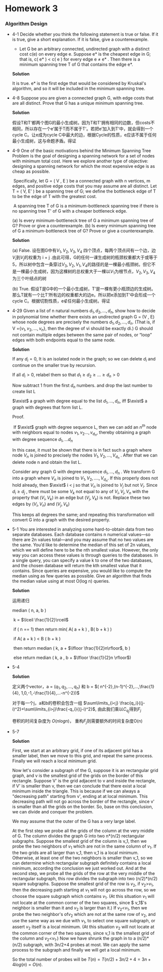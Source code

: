 # Homework 3

### Algorithm Design

* 4-1 Decide whether you think the following statement is true or false. If it is true, give a short explanation. If it is false, give a counterexample.

  * Let G be an arbitrary connected, undirected graph with a distinct cost c(e) on every edge e. Suppose e* is the cheapest edge in G; that is, c( e* ) <  c( e ) for every edge e $\neq$ e* . Then there is a minimum spanning tree T of G that contains the edge e*.

  

  **Solution**

  It is true. e* is the first edge that would be considered by Kruskal's algorithm,  and so it will be included in the minimum spanning tree.



* 4-8 Suppose you are given a connected graph G, with edge costs that are all distinct. Prove that G has a unique minimum spanning tree.

  **Solution**

  假设T和T‘都两个图G的最小生成树。因为T和T'拥有相同的边数，但costs不相同，所以存在一个e’属于T而不属于T‘。若把e’加入到T‘中，就会得到一个cycle C。让e成为cycle C中最大的边，根据Cycle的性质，e应该不属于任何最小生成树，这与命题矛盾。得证



* 4-9 One of the basic motivations behind the Minimum Spanning Tree Problem is the goal of designing a spanning network for a set of nodes with minimum total cost. Here we explore another type of objective: designing a spanning network for which the most expensive edge is as cheap as possible.

  ​	Specifically, let G = ( V , E ) be a connected graph with n vertices, m edges, and positive edge costs that you may assume are all distinct. Let T = ( V, E' ) be a spanning tree of G; we  define the bottleneck edge of T to be the edge of T with the greatest cost.

  ​	A spanning tree T of G is a minimum-bottleneck spanning tree if there is no spanning tree T' of G with a cheaper bottleneck edge.

  (a)	Is every minimum-bottleneck tree of G a minimum spanning tree of G? Prove or give a counterexample.
  (b)	Is every minimum spanning tree of G a minimum-bottleneck tree of G? Prove or give a counterexample.

  **Solution**

  (a) False. 设在图G中有$V_1, V_2, V_3, V_4$ 四个顶点，每两个顶点间有一个边，边$V_i$到$V_j$的权重为 i + j .由此可得，G的任何一课生成树的瓶颈权重都大于或等于5，所以树中包含一条穿过$V_3,V_2,V_1,V_4$的路径的是一棵最小瓶颈树。但它不是一棵最小生成树，因为这棵树的总权重大于一棵以$V_1$为根节点，$V_2,V_3,V_4$为三个叶结点的树

  (b) True. 假设T是G中的一个最小生成树，T’是一棵有更小瓶颈边的生成树。那么T就有一个比T‘所有边的权重都大的边e。所以把e添加到T’中会形成一个cycle C。根据切割性质，e$\notin$任何最小生成树。得证



* 4-29 Given a list of n natural numbers $d_1, d_2, ... , d_n$, show how to decide in polynomial time whether there exists an undirected graph G = (V , E) whose node degrees are precisely the numbers $d_1, d_2, ... , d_n$. (That is, if V ={$v_1, v_2, ... ,v_n$}, then the degree of vi should be exactly di.) G should not contain multiple edges between the same pair of nodes, or “loop” edges with both endpoints equal to the same node.

  **Solution**

  If any $d_i=0$, It is an isolated node in the graph; so we can delete $d_i$ and continue on the smaller true by recursion.

  If all $d_i>0$, relabel them so that $d_1 \geq d_2 \geq ... \geq d_n > 0$

  Now subtract 1 from the first $d_n$ numbers. and drop the last number to create list L

  $\exist$ a graph with degree equal to the list $d_1, ... , d_n$, iff $\exist$ a graph with degrees that form list L. 

  Proof.

  ​	If $\exist$ graph with degree sequence L, then we can add an $n^{th}$ node with neighbors equal to nodes $v_1,v_2...,v_{d_n}$, thereby obtaining a graph with degree sequence $d_1,...d_n$

  In this case, it must be shown that there is in fact such a graph where node $V_n$ is joined to precisely the nodes $V_1, V_2,...,V_{d_n}$ . After that we can delete node n and obtain the list L.

  Consider any graph G with degree sequence $d_1,...,d_n$ . We transform G into a graph where $V_n$ is joined to $V_1, V_2,....,V_{d_n}$. If this properly does not hold already, then $\exist$ i < j so that $V_n$ is joined to $V_j$ but not $V_i$. Since $d_i \geq d_j$ , there must be some $V_k$ not equal to any of $V_i, V_j, V_n$ with the property that $(V_i, V_k)$ in an edge but $(V_j, V_k)$ is not. Replace these two edges by $(V_i, V_n)$ and $(V_j, V_k)$

  This keeps all degrees the same; and repeating this transformation will convert G into a graph with the desired property.

  

* 5-1  You are interested in analyzing some hard-to-obtain data from two separate databases. Each database contains n numerical values—so there are 2n values total—and you may assume that no two values are the same. You’d like to determine the median of this set of 2n values, which we will define here to be the nth smallest value.
      However, the only way you can access these values is through queries to the databases. In a single query, you can specify a value k to one of the two databases, and the chosen database will return the kth smallest value that it contains. Since queries are expensive, you would like to compute the median using as few queries as possible.
      Give an algorithm that finds the median value using at most O(log n) queries.

  **Solution**
  
  运用递归
  
  median ( n, a, b )
  
  ​	k = $\lceil \frac{1}{2}\rceil$
  
  ​	if ( n == 1) then return min( A( a + k ) , B( b + k ) )
  
  ​	if A( a + k ) < B ( b + k )
  
  ​		then return median ( k, a + $\lfloor \frac{1}{2}n\rfloor$, b )
  
  ​		else return median ( k, a , b + $\lfloor \frac{1}{2}n \rfloor$)
  
  
  
* 5-4  

  **Solution**

  定义两个vector，a = $(q_1,q_2,...,q_n)$ 和 b = $( n^{-2},(n-1)^{-2},...,\frac{1}{4}, 1,0,-1,-\frac{1}{4},...-n^{-2})$ 

  对于每一个j，a和b的卷积会包含一组  $\sum\limits_{i<j} \frac{q_i}{(j-i)^2}+\sum\limits_{i>j}\frac{-q_i}{(j-i)^2}$, 由此我们乘以$C_{q_j}$得到$F_j$

  卷积的时间复杂度为 $O(nlogn)$， 重构$F_j$则需要额外的时间复杂度O(n)

  

* 5-7   

  **Solution**

  First, we start at an arbitrary grid, if one of its adjacent grid has a smaller label, then we move to this grid, and repeat the same process. Finally we will reach a local minimum grid. 
  
  Now let's consider a subgraph of the G, suppose it is an rectangular grid graph, and v is the smallest grid of the grids on the border of this rectangle. Suppose V' is the grid adjacent to v and inside the rectangle, if V' is smaller than v, then we can conclude that there exist a local minimum inside the triangle. This is because if we can always a "decreasing path" starting from v', ending at at local minimum. This decreasing path will not go across the border of the rectangle, since v' is smaller than all the grids on the border. So, base on this conclusion, we can divide and conquer the problem.
  
  We may assume that the outer of the G has a very large label. 
  
  At the first step we probe all the grids of the column at the very middle of G. The column divides the graph G into two n\*(n/2) rectangular subgraphs. Suppose the smallest grid of the column is v_1, then we probe the two neighbors of $v_1$ which are not in the same column of $v_1$. If the two grids are all larger than v_1, then v_1 is a local minimum. Otherwise, at least one of the two neighbors is smaller than v_1, so we can determine which rectangular subgraph definitely contains a local minimum, according the conclusion we just worked out. And at the second step, we probe all the grids of the row at the very middle of the rectangular subgraph, this row divides the subgraph into two (n/2)\*(n/2) square subgraphs. Suppose the smallest grid of the row is $v_2$, if $v_2$>$v_1$, then the decreasing path starting at $v_1$ will not go across the row, so we choose the square subgraph which contains $v_1$. (At this situation $v_1$ will not locate at the common corner of the two squares, since $ v_1$'s neighbor is smaller than it and $v_2$ is larger than it.) If $v_2$<$v_1$, then we probe the two neighbor's of$v_2$ which are not at the same row of $v_2$, and use the same way as we due with $v_1$, to select one square subgraph, or assert $v_2$ itself is a local minimum. (At this situation $v_2$ will not locate at the common corner of the two squares, since v_1 is the smallest grid of the column and $v_2$<$v_1$.) Now we have shrunk the graph in to a (n/2)*(n/2) subgraph, with 3n/2+4 probes at most. We can apply the same process to the subgraph and finally we will get a local minimum. 
  
  So the total number of probes will be $T(n)=T(n/2)+3n/2+4=3n+4log(n)=O(n)$.